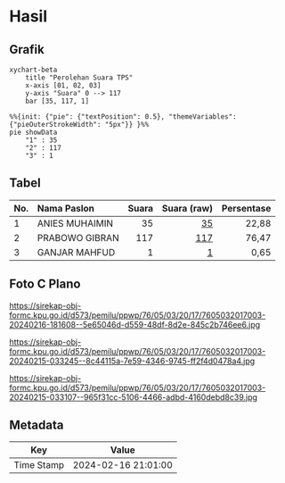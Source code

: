 # Hasil

## Grafik

```mermaid
xychart-beta
    title "Perolehan Suara TPS"
    x-axis [01, 02, 03]
    y-axis "Suara" 0 --> 117
    bar [35, 117, 1]
```

```mermaid
%%{init: {"pie": {"textPosition": 0.5}, "themeVariables": {"pieOuterStrokeWidth": "5px"}} }%%
pie showData
    "1" : 35
    "2" : 117
    "3" : 1
```

## Tabel

| No. | Nama Paslon    | Suara | Suara (raw) | Persentase |
|:--- |:-------------- | -----:| -----------:| ----------:|
| 1   | ANIES MUHAIMIN | 35    | [35][p-1]   | 22,88      |
| 2   | PRABOWO GIBRAN | 117   | [117][p-2]  | 76,47      |
| 3   | GANJAR MAHFUD  | 1     | [1][p-3]    | 0,65       |


[p-1]: https://github.com/gigit-pemilu/pemilu-2024-76-sulawesi-barat/blob/main/pilpres/hitung-suara/sub/76-sulawesi-barat/sub/05-majene/sub/03-sendana/sub/2017-puttada/sub/003-tps/sub/paslon-1.txt
[p-2]: https://github.com/gigit-pemilu/pemilu-2024-76-sulawesi-barat/blob/main/pilpres/hitung-suara/sub/76-sulawesi-barat/sub/05-majene/sub/03-sendana/sub/2017-puttada/sub/003-tps/sub/paslon-2.txt
[p-3]: https://github.com/gigit-pemilu/pemilu-2024-76-sulawesi-barat/blob/main/pilpres/hitung-suara/sub/76-sulawesi-barat/sub/05-majene/sub/03-sendana/sub/2017-puttada/sub/003-tps/sub/paslon-3.txt

## Foto C Plano

https://sirekap-obj-formc.kpu.go.id/d573/pemilu/ppwp/76/05/03/20/17/7605032017003-20240216-181608--5e65046d-d559-48df-8d2e-845c2b746ee6.jpg

https://sirekap-obj-formc.kpu.go.id/d573/pemilu/ppwp/76/05/03/20/17/7605032017003-20240215-033245--8c44115a-7e59-4346-9745-ff2f4d0478a4.jpg

https://sirekap-obj-formc.kpu.go.id/d573/pemilu/ppwp/76/05/03/20/17/7605032017003-20240215-033107--965f31cc-5106-4466-adbd-4160debd8c39.jpg


## Metadata

| Key        | Value               |
| ---------- | ------------------- |
| Time Stamp | 2024-02-16 21:01:00 |



